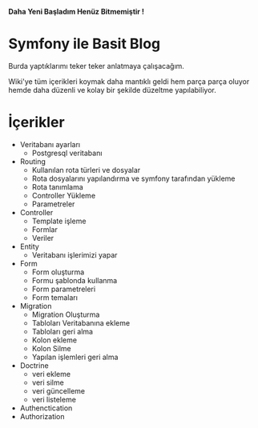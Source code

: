 **Daha Yeni Başladım Henüz Bitmemiştir !**
 
# Symfony ile Basit Blog
Burda yaptıklarımı teker teker anlatmaya çalışacağım.

Wiki'ye tüm içerikleri koymak daha mantıklı geldi hem parça parça oluyor hemde daha düzenli ve kolay bir şekilde düzeltme yapılabiliyor.

# İçerikler
* Veritabanı ayarları
  * Postgresql veritabanı
* Routing
  * Kullanılan rota türleri ve dosyalar
  * Rota dosyalarını yapılandırma ve symfony tarafından yükleme
  * Rota tanımlama
  * Controller Yükleme
  * Parametreler
* Controller
  * Template işleme 
  * Formlar
  * Veriler
* Entity
  * Veritabanı işlerimizi yapar
* Form
  * Form oluşturma
  * Formu şablonda kullanma
  * Form parametreleri
  * Form temaları
* Migration
  * Migration Oluşturma
  * Tabloları Veritabanına ekleme
  * Tabloları geri alma
  * Kolon ekleme
  * Kolon Silme
  * Yapılan işlemleri geri alma 
* Doctrine
  * veri ekleme
  * veri silme
  * veri güncelleme
  * veri listeleme
* Authenctication
* Authorization